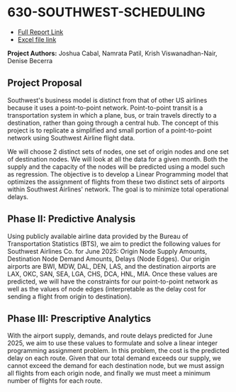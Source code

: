 # 630-SOUTHWEST-SCHEDULING

-  [Full Report Link](https://github.com/Musiik-fn/630-SOUTHWEST-SCHEDULING/blob/main/630%20Final%20Project%20Report_1%20Signed%20JC.pdf)
-  [Excel file link](https://github.com/Musiik-fn/630-SOUTHWEST-SCHEDULING/tree/main/Linear%20Programming)

**Project Authors:** Joshua Cabal, Namrata Patil, Krish Viswanadhan-Nair, Denise Becerra

## Project Proposal 
Southwest's business model is distinct from that of other US airlines because it uses a point-to-point network. Point-to-point transit is a transportation system in which a plane, bus, or train travels directly to a destination, rather than going through a central hub. The concept of this project is to replicate a simplified and small portion of a point-to-point network using Southwest Airline flight data. 

We will choose 2 distinct sets of nodes, one set of origin nodes and one set of destination nodes. We will look at all the data for a given month. Both the supply and the capacity of the nodes will be predicted using a model such as regression. The objective is to develop a Linear Programming model that optimizes the assignment of flights from these two distinct sets of airports within Southwest Airlines' network. The goal is to minimize total operational delays.

## Phase II: Predictive Analysis
Using publicly available airline data provided by the Bureau of Transportation Statistics (BTS), we aim to predict the following values for Southwest Airlines Co. for June 2025: Origin Node Supply Amounts, Destination Node Demand Amounts, Delays (Node Edges). Our origin airports are BWI, MDW, DAL, DEN, LAS, and the destination airports are LAX, OKC, SAN, SEA, LGA, CHS, DCA, HNL, MIA. Once these values are predicted, we will have the constraints for our point-to-point network as well as the values of node edges (interpretable as the delay cost for sending a flight from origin to destination).

## Phase III: Prescriptive Analytics
With the airport supply, demands, and route delays predicted for June 2025, we aim to use these values to formulate and solve a linear integer programming assignment problem. In this problem, the cost is the predicted delay on each route. Given that our total demand exceeds our supply, we cannot exceed the demand for each destination node, but we must assign all flights from each origin node, and finally we must meet a minimum number of flights for each route.
